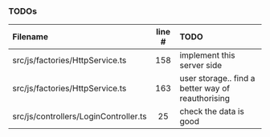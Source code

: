 ### TODOs
| Filename | line # | TODO
|:------|:------:|:------
| src/js/factories/HttpService.ts | 158 | implement this server side
| src/js/factories/HttpService.ts | 163 | user storage.. find a better way of reauthorising
| src/js/controllers/LoginController.ts | 25 | check the data is good